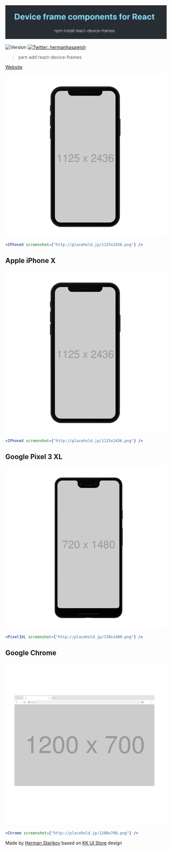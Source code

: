 <img src="./screenshots/Screen2.png"/>
<p>
  <img alt="Version" src="https://img.shields.io/npm/v/react-device-frames.svg">
  <a href="https://twitter.com/hermanhasawish">
    <img alt="Twitter: hermanhasawish" src="https://img.shields.io/twitter/follow/hermanhasawish.svg?style=social" target="_blank" />
  </a>
</p>

> yarn add react-device-frames

[Website](https://Hermanya.github.io/react-device-frames)

<img src="./screenshots/Screen1.png"/>

```jsx
<IPhoneX screenshot={"http://placehold.jp/1125x2436.png"} />
```

## Apple iPhone X

<img src="./screenshots/Screen1.png"/>

```jsx
<IPhoneX screenshot={"http://placehold.jp/1125x2436.png"} />
```

## Google Pixel 3 XL

<img src="./screenshots/Screen3.png"/>

```jsx
<Pixel3XL screenshot={"http://placehold.jp/720x1480.png"} />
```

## Google Chrome

<img src="./screenshots/Screen4.png"/>

```jsx
<Chrome screenshot={"http://placehold.jp/1200x700.png"} />
```

Made by <a href="https://starikov.dev">Herman Starikov</a> based on <a href="https://mockups.kkuistore.com/">KK UI Store</a> design

